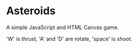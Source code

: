 # Asteroids

A simple JavaScript and HTML Canvas game.

'W' is thrust, 'A' and 'D' are rotate, 'space' is shoot.
